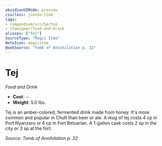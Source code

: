 ```yaml
---
obsidianUIMode: preview
cssclass: json5e-item
tags:
- compendium/src/5e/toa
- item/gear/food-and-drink
aliases: ["Tej"]
SourceType: "Magic Item"
NoteIcon: magicitem
BookSource: "Tomb of Annihilation p. 32"
---
```

# Tej
*Food and Drink*  

- **Cost**: ⏤
- **Weight**: 5.0 lbs.

Tej is an amber-colored, fermented drink made from honey. It's more common and popular in Chult than beer or ale. A mug of tej costs 4 cp in Port Nyanzaru or 6 cp in Fort Beluarian. A 1-gallon cask costs 2 sp in the city or 3 sp at the fort.

*Source: Tomb of Annihilation p. 32*